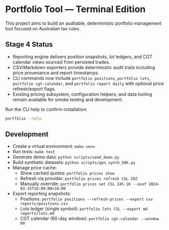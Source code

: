 # Portfolio Tool — Terminal Edition

This project aims to build an auditable, deterministic portfolio management tool focused on Australian tax rules.

## Stage 4 Status

- Reporting engine delivers position snapshots, lot ledgers, and CGT calendar views sourced from persisted trades.
- CSV/Markdown exporters provide deterministic audit trails including price provenance and report timestamps.
- CLI commands now include `portfolio positions`, `portfolio lots`, `portfolio cgt-calendar`, and `portfolio report daily` with optional price refresh/export flags.
- Existing pricing subsystem, configuration helpers, and data tooling remain available for smoke testing and development.

Run the CLI help to confirm installation:

```bash
portfolio --help
```

## Development

- Create a virtual environment: `make venv`
- Run tests: `make test`
- Generate demo data: `python scripts/seed_demo.py`
- Build synthetic datasets: `python scripts/gen_synth_50k.py`
- Manage price cache:
  - Show cached quotes: `portfolio prices show`
  - Refresh via provider: `portfolio prices refresh CSL IOZ`
  - Manually override: `portfolio prices set CSL 245.10 --asof 2024-03-15T16:00:00+10:00`
- Export reporting snapshots:
  - Positions: `portfolio positions --refresh-prices --export csv reports/positions.csv`
  - Lots ledger (single symbol): `portfolio lots CSL --export md reports/lots.md`
  - CGT calendar (60-day window): `portfolio cgt-calendar --window 60`
